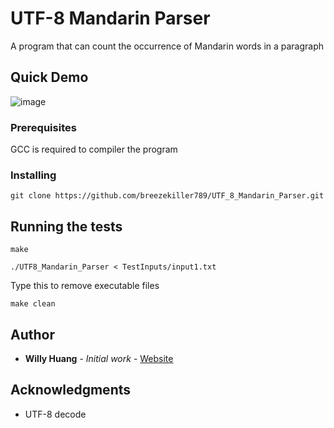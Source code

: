 # UTF-8 Mandarin Parser

A program that can count the occurrence of Mandarin words in a paragraph

## Quick Demo

![image](https://github.com/breezekiller789/UTF_8_Mandarin_Parser/blob/master/Demo/UTF8_Mandarin_Parser_Demo.gif)

### Prerequisites

GCC is required to compiler the program

### Installing

```
git clone https://github.com/breezekiller789/UTF_8_Mandarin_Parser.git
```

## Running the tests

```
make
```

```
./UTF8_Mandarin_Parser < TestInputs/input1.txt
```

Type this to remove executable files
```
make clean
```

## Author

* **Willy Huang** - *Initial work* - [Website](https://breezekiller789.github.io/blog/)

## Acknowledgments

* UTF-8 decode
